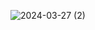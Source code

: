 ![2024-03-27 (2)](https://github.com/faFacundoAguilar/Turismo/assets/124779712/8ac5fbb9-3ceb-42d2-81a8-dd0c6bd50486)
